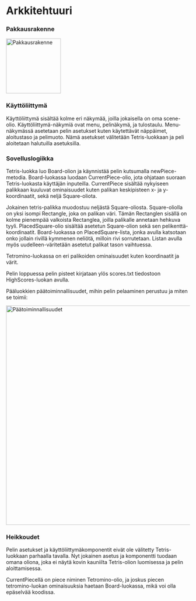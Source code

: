 # Arkkitehtuuri

### Pakkausrakenne

<img width="150" alt="Pakkausrakenne" src="https://user-images.githubusercontent.com/80990021/118414607-48fc6f80-b6ae-11eb-8a0b-2645680c3f69.png">


### Käyttöliittymä

Käyttöliittymä sisältää kolme eri näkymää, joilla jokaisella on oma scene-olio. 
Käyttöliittymä-näkymiä ovat menu, pelinäkymä, ja tulostaulu. Menu-näkymässä asetetaan pelin asetukset kuten käytettävät näppäimet, aloitustaso ja pelimuoto. Nämä asetukset välitetään Tetris-luokkaan ja peli aloitetaan halutuilla asetuksilla.

### Sovelluslogiikka

Tetris-luokka luo Board-olion ja käynnistää pelin kutsumalla newPiece-metodia. Board-luokassa luodaan CurrentPiece-olio, jota ohjataan suoraan Tetris-luokasta käyttäjän inputeilla. CurrentPiece sisältää nykyiseen palikkaan kuuluvat ominaisuudet kuten palikan keskipisteen x- ja y-koordinaatit, sekä neljä Square-oliota. 

Jokainen tetris-palikka muodostuu neljästä Square-oliosta. Square-oliolla on yksi isompi Rectangle, joka on palikan väri. Tämän Rectanglen sisällä on kolme pienempää valkoista Rectanglea, joilla palikalle annetaan hehkuva tyyli. PlacedSquare-olio sisältää asetetun Square-olion sekä sen pelikenttä-koordinaatit. Board-luokassa on PlacedSquare-lista, jonka avulla katsotaan onko jollain rivillä kymmenen neliötä, milloin rivi sorrutetaan. Listan avulla myös uudelleen-väritetään asetetut palikat tason vaihtuessa.

Tetromino-luokassa on eri palikoiden ominaisuudet kuten koordinaatit ja värit. 

Pelin loppuessa pelin pisteet kirjataan ylös scores.txt tiedostoon HighScores-luokan avulla.

Pääluokkien päätoiminnallisuudet, mihin pelin pelaaminen perustuu ja miten se toimii:

<img width="600" alt="Päätoiminnallisuudet" src="https://user-images.githubusercontent.com/80990021/118416078-9b418e80-b6b6-11eb-889a-2b2696687009.png">


### Heikkoudet

Pelin asetukset ja käyttöliittymäkomponentit eivät ole välitetty Tetris-luokkaan parhaalla tavalla. Nyt jokainen asetus ja komponentti tuodaan omana oliona, joka ei näytä kovin kauniilta Tetris-olion luomisessa ja pelin aloittamisessa. 

CurrentPiecellä on piece niminen Tetromino-olio, ja joskus piecen tetromino-luokan ominaisuuksia haetaan Board-luokassa, mikä voi olla epäselvää koodissa.
